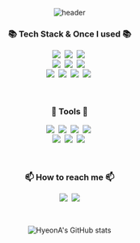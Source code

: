 <div align="center"> 
  
![header](https://capsule-render.vercel.app/api?type=waving&color=auto&height=300&section=header&text=Welcome+to+HyeonA's+GitHub!👋&fontSize=40)

<!--
**hyeonaseome/hyeonaseome** is a ✨ _special_ ✨ repository because its `README.md` (this file) appears on your GitHub profile.

Here are some ideas to get you started:

- 🔭 I’m currently working on ...
- 🌱 I’m currently learning ...
- 👯 I’m looking to collaborate on ...
- 🤔 I’m looking for help with ...
- 💬 Ask me about ...
- 📫 How to reach me: ...
- 😄 Pronouns: ...
- ⚡ Fun fact: ...
-->

<h3 align="center">📚 Tech Stack & Once I used 📚</h3>
<p align="center">
  <img src="https://img.shields.io/badge/Java-007396?style=flat-square&logo=Java&logoColor=white"/>&nbsp
  <img src="https://img.shields.io/badge/Python-3766AB?style=flat-square&logo=Python&logoColor=white"/>&nbsp 
  <img src="https://img.shields.io/badge/Javascript-ffb13b?style=flat-square&logo=javascript&logoColor=white"/>&nbsp 
  <br>
  <img src="https://img.shields.io/badge/Spring-6DB33F?style=flat-square&logo=Spring&logoColor=white"/>&nbsp
  <img src="https://img.shields.io/badge/SpringBoot-6DB33F?style=flat-square&logo=SpringBoot&logoColor=white"/>&nbsp 
  <img src="https://img.shields.io/badge/Node.js-339933?style=flat-square&logo=Node.js&logoColor=white"/>&nbsp
  <br>
  <img src="https://img.shields.io/badge/Mysql-E6B91E?style=flat-square&logo=MySql&logoColor=white"/>&nbsp 
  <img src="https://img.shields.io/badge/Redis-DC382D?style=flat-square&logo=Redis&logoColor=white">&nbsp 
  <img src="https://img.shields.io/badge/Docker-2496ED?style=flat-square&logo=Docker&logoColor=white"/>&nbsp 
  <img src="https://img.shields.io/badge/Jenkins-D24939?style=flat-square&logo=Jenkins&logoColor=white"/>&nbsp 
</p>

<br />

<h3 align="center">🔧 Tools 🔧</h3>
<p align="center">
  <img src="https://img.shields.io/badge/Jira-0052CC?style=flat-square&logo=Jira&logoColor=white">&nbsp 
  <img src="https://img.shields.io/badge/Gitlab-FC6D26?style=flat-square&logo=Gitlab&logoColor=white">&nbsp 
  <img src="https://img.shields.io/badge/Notion-000000?style=flat-square&logo=Notion&logoColor=white">&nbsp
  <img src="https://img.shields.io/badge/Figma-F24E1E?style=flat-square&logo=Figma&logoColor=white">&nbsp 
  <br>
  <img src="https://img.shields.io/badge/Mattermost-0058CC?style=flat-square&logo=Mattermost&logoColor=white">&nbsp
  <img src="https://img.shields.io/badge/intellijidea-000000?style=flat-square&logo=IntelliJ IDEA&logoColor=white">&nbsp 
  <img src="https://img.shields.io/badge/visualstudiocode-007ACC?style=flat-square&logo=Visual Studio Code&logoColor=white">&nbsp
</p>

<br />

<h3 align="center">📫 How to reach me 📫</h3>
<p align="center">
  <a href="https://velog.io/@pixeldolphin"><img src="https://img.shields.io/badge/Tech%20Blog-11B48A?style=flat-square&logo=Vimeo&logoColor=white&link=https://velog.io/@pixeldolphin"/></a>&nbsp
  <a href="mailto:hyeona.seo.dev@gmail.com"><img src="https://img.shields.io/badge/Gmail-d14836?style=flat-square&logo=Gmail&logoColor=white&link=hyeona.seo.dev@gmail.com"/></a>
</p>

<br />

![HyeonA's GitHub stats](https://github-readme-stats.vercel.app/api?username=hyeonaseome&theme=nord&count_private=true)
</div>
